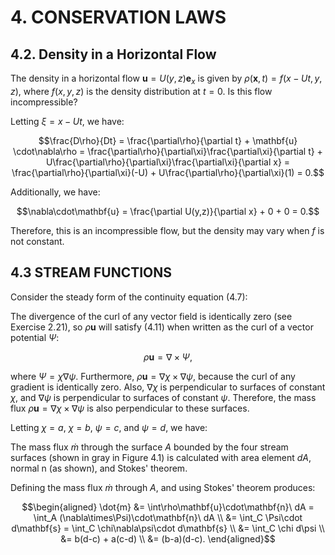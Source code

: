 # 4. CONSERVATION LAWS

## 4.2. Density in a Horizontal Flow

The density in a horizontal flow $\mathbf{u} = U(y,z)\mathbf{e}_x$ is
given by $\rho(\mathbf{x}, t) = f(x - Ut, y, z)$, where
$f\left(x, y, z\right)$ is the density distribution at $t=0$. Is this
flow incompressible?

Letting $\xi = x - Ut$, we have:

$$\frac{D\rho}{Dt} = \frac{\partial\rho}{\partial t} + \mathbf{u} \cdot\nabla\rho = \frac{\partial\rho}{\partial\xi}\frac{\partial\xi}{\partial t} + U\frac{\partial\rho}{\partial\xi}\frac{\partial\xi}{\partial x} = \frac{\partial\rho}{\partial\xi}(-U) + U\frac{\partial\rho}{\partial\xi}(1) = 0.$$

Additionally, we have:

$$\nabla\cdot\mathbf{u} = \frac{\partial U(y,z)}{\partial x} + 0 + 0 = 0.$$

Therefore, this is an incompressible flow, but the density may vary when
$f$ is not constant.

## 4.3 STREAM FUNCTIONS

Consider the steady form of the continuity equation (4.7):

The divergence of the curl of any vector field is identically zero (see
Exercise 2.21), so $\rho\mathbf{u}$ will satisfy (4.11) when written as
the curl of a vector potential $\Psi$:

$$\rho\mathbf{u} = \nabla\times\Psi,$$

where $\Psi = \chi\nabla\psi$. Furthermore,
$\rho\mathbf{u} = \nabla\chi\times\nabla\psi$, because the curl of any
gradient is identically zero. Also, $\nabla\chi$ is perpendicular to
surfaces of constant $\chi$, and $\nabla\psi$ is perpendicular to
surfaces of constant $\psi$. Therefore, the mass flux
$\rho\mathbf{u} = \nabla\chi\times\nabla\psi$ is also perpendicular to
these surfaces.

Letting $\chi=a$, $\chi=b$, $\psi=c$, and $\psi=d$, we have:

The mass flux $\dot{m}$ through the surface $A$ bounded by the four
stream surfaces (shown in gray in Figure 4.1) is calculated with area
element $dA$, normal n (as shown), and Stokes' theorem.

Defining the mass flux $\dot{m}$ through $A$, and using Stokes' theorem
produces:

$$\begin{aligned}
\dot{m} &= \int\rho\mathbf{u}\cdot\mathbf{n}\ dA = \int_A (\nabla\times\Psi)\cdot\mathbf{n}\ dA \\
&= \int_C \Psi\cdot d\mathbf{s} = \int_C \chi\nabla\psi\cdot d\mathbf{s} \\
&= \int_C \chi d\psi \\
&= b(d-c) + a(c-d) \\
&= (b-a)(d-c).
\end{aligned}$$
